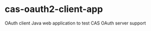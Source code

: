 cas-oauth2-client-app
=====================

OAuth client Java web application to test CAS OAuth server support
